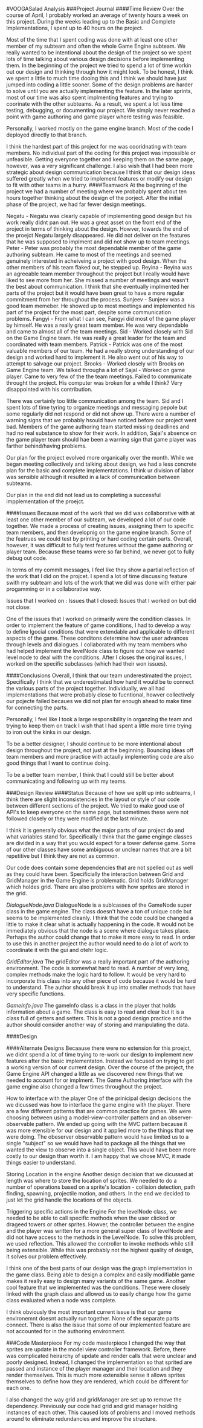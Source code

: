 #VOOGASalad Analysis
###Project Journal
####Time Review
Over the course of April, I probably worked an average of twenty hours a week on this project. During the weeks leading up to the Basic and Complete Implementations, I spent up to 40 hours on the project. 

Most of the time that I spent coding was done with at least one other member of my subteam and often the whole Game Engine subteam. We really wanted to be intentional about the design of the project so we spent lots of time talking about various design decisions before implementing them. In the beginning of the project we tried to spend a lot of time workin out our design and thinking through how it might look. To be honest, I think we spent a little to much time dooing this and I think we should have just jumped into coding a little sooner. Some of the design problems are harder to solve until you are actually implementing the feature. In the later sprints, most of our time was also spent implmenting features and trying to coorinate with the other subteams. As a result, we spent a lot less time testing, debugging, or documenting our project. We simply never reached a point with game authoring and game player where testing was feasible. 

Personally, I worked mostly on the game engine branch. Most of the code I deployed directly to that branch.

I think the hardest part of this project for me was cooridnating with team members. No individual part of the coding for this project was impossible or unfeasible. Getting everyone together and keeping them on the same page, however, was a very significant challenge. I also wish that I had been more strategic about design communication because I think that our design ideas suffered greatly when we tried to implement features or modify our design to fit with other teams in a hurry.
####Teamwork
At the beginning of the project we had a number of meeting where we probably spent about ten hours together thinking about the design of the porject. After the initial phase of the project, we had far fewer design meetings. 

Negatu - Negatu was clearly capable of implementing good design but his work really didnt pan out. He was a great asset on the front end of the project in terms of thinking about the design. Howver, towards the end of the proejct Negatu largely disappeared. He did not deliver on the features that he was supposed to implment and did not show up to team meetings.
Peter - Peter was probably the most dependable member of the game authoring subteam. He came to most of the meetings and seemed genuinely interested in acheiveing a project with good design. When the other members of his team flaked out, he stepped up.
Reyina - Reyina was an agreeable team member throughout the project but I really would have liked to see more from her. She missed a number of meetings and wasn't the best about communication. I think that she eventually implmented her parts of the project but it would have been great to have a more regular commitment from her throughout the process.
Sunjeev - Sunjeev was a good team memeber. He showed up to most meetings and implemented his part of the project for the most part, despite some communication problems. 
Fangyi - From what I can see, Fangyi did most of the game player by himself. He was a really great team member. He was very dependable and came to almost all of the team meetings.
Sid - Worked closely with Sid on the Game Engine team. He was really a great leader for the team and coordinated with team members. 
Patrick - Patrick was one of the most valuable members of our team. He had a really strong understanding of our design and worked hard to implement it. He also went out of his way to attempt to salvage our project. 
Brooks - Worked closely with Brooks on Game Engine team. We talked througha a lot of 
Sajal - Worked on game player. Came to very few of the the team meetings. Failed to communicate throught the project. His computer was broken for a while I think? Very disappointed with his contribution.

There was certainly too little communication among the team. Sid and I spent lots of time tyring to organize meetings and messaging pepole but some regularly did not respond or did not show up. There were a number of warning signs that we probably hsould have noticed before our project went bad. Members of the game authoring team started missing deadlines and had no real substance to show for their work. In addition, Sajal's absence on the game player team should hae been a warning sign that game player was farther behind/having problems. 

Our plan for the project evolved more organically over the month. While we began meeting collectively and talking about design, we had a less concrete plan for the basic and complete implementations. I think ur division of labor was sensible although it resulted in a lack of communication between subteams.

Our plan in the end did not lead us to completing a successful impplementation of the proejct. 

####Issues
Because most of the work that we did was collaborative with at least one other member of our subteam, we developed a lot of our code together. We made a process of creating issues, assigning them to specific team members, and then developnig on the game engine branch. Some of the featrues we could test by printing or hard coding certain parts. Overall, however, it was difficult to fully test features without the game authoring or player team. Because these teams were so far behind, we never got to fully debug out code.

In terms of my commit messages, I feel like they show a partial reflection of the work that I did on the projcet. I spend a lot of time discussing feature swith my subteam and lots of the work that we did was done with either pair progamming or in a collaborative way. 

Issues that I worked on :
Issues that I closed:
Issues that I worked on but did not close:

One of the issues that I worked on primarily were the condition classes. In order to implement the feature of game conditions, I had to develop a way to define lgocial conditions that were extendable and applicable to different aspects of the game. These conditons determine how the user advances through levels and dialogues. I collaborated with my team members who had helped implement the levelNode class to figure out how we wanted level node to deal with the conditions. After I closes the original issues, I worked on the specific subclasses (which had their won issues).


####Conclusions
Overall, I think that our team underestimated the project. Specifically I think that we underestimated how hard it would be to connect the various parts of the project together. Individually, we all had implementations that were probably close to fucntional, howver collectively our pojecte failed becaues we did not plan far enough ahead to make time for connecting the parts.

Personally, I feel like I took a large responsibility in organzing the team and trying to keep them on track I wish that I had spent a little more time trying to iron out the kinks in our design. 

To be a better designer, I should continue to be more intentional about design throughout the project, not just at the beginning. Bouncing ideas off team members and more practice with actaully implementing code are also good things that I want to continue doing.

To be a better team member, I think that I could still be better about communicating and following up with my teams.

###Design Review
####Status
Because of how we split up into subteams, I think there are slight inconsistencies in the layout or style of our code between different sections of the project. We tried to make good use of API's to keep everyone on the same page, but sometimes these were not followed closely or they were modified at the last minute. 

I think it is generally obvious what the major parts of our project do and what variables stand for. Specifically I think that the game enginge classes are divided in a way that you would expect for a tower defense game. Some of our other classes have some ambiguous or unclear names that are a bit repetitive but I think they are not as common. 

Our code does contain some dependencies that are not spelled out as well as they could have been. Specificially the interaction between Grid and GridManager in the Game Engine is problematic. Grid holds GridManager which holdes grid. There are also problems with how sprites are stored in the grid.

*DialogueNode.java*
DialogueNode is a sublcasses of the GameNode super class in the game engine. The class doesn't have a ton of unique code but seems to be implemented cleanly. I think that the code could be changed a little to make it clear what is actually happening in the code. It would not be immediately obvious that the node is a scene where dialogue takes place. Perhaps the author could change that to make it more easy to read. In order to use this in another project the author would need to do a lot of work to coordinate it with the gui and otehr logic. 

*GridEditor.java*
The gridEditor was a really important part of the authoring environment. The code is somewhat hard to read. A number of very long, complex methods make the logic hard to follow. It would be very hard to incorporate this class into any other piece of code because it would be hard to understand. The author should break it up into smaller methods that have very specific functions.

*GameInfo.java*
The gameInfo class is a class in the player that holds information about a game. The class is easy to read and clear but it is a class full of getters and setters. This is not a good design practice and the author should consider another way of storing and manipulating the data. 

####Design

####Alternate Designs
Becaause there were no extension for this proejct, we didnt spend a lot of time trying to re-work our design to implement new features after the basic implementaton. Instead we focused on trying to get a working version of our current design. Over the course of the project, the Game Engine API changed a little as we discovered new things that we needed to account for or implment. The Game Authoring interface with the game engine also changed a few times throughout the project.

How to interface with the player
One of the prinicipal design decisions the we dicussed was how to interface the game engine with the player. There are a few different patterns that are common practice for games. We were choosing between using a model-view-controller pattern and an observer-observable pattern. We ended up going with the MVC pattern because it was more etensible for our design and it applied more to the things that we were doing. The obeserver observable pattern would have limited us to a single "subject" so we would have had to package all the things that we wanted the view to observe into a single object. This would have been more costly to our design than worth it. I am happy that we chose MVC, it made things easier to understand.

Storing Location in the engine
Another design decision that we dicussed at length was where to store the location of sprites. We needed to do a number of operations based on a sprite's location - collision detection, path finding, spawning, projectile motion, and others. In the end we decided to just let the grid handle the locations of the objects. 

Triggering specific actions in the Engine
For the levelNode class, we needed to be able to call specific methods when the user clicked or drageed towers or other sprites. Howver, the controller between the engine and the player was written for a more general super class of levelNode and did not have access to the methods in the LevelNode. To solve this problem, we used reflection. This allowed the controller to invoke methods while still being extensible. While this was probably not the highest quality of design, it solves our problem effectively. 

I think one of the best parts of our design was the graph implementation in the game class. Being able to design a complex and easily modifiable game makes it really easy to design many variants of the same game. Another cool feature that we implemented was the conditions. These were closely linked with the graph class and allowed us to easily change how the game class evaluated when a node was complete.

I think obviously the most important current issue is that our game environemnt doesnt actually run together. None of the separate parts connect. There is also the issue that some of our implemented feature are not accounted for in the authoring environment.



###Code Masterpiece
For my code masterpiece I changed the way that sprites are update in the model view controller framework. Before, there was complicated heirarchy of update and render calls that were unclear and poorly designed. Instead, I changed the implementation so that sprited are passed and instance of the player manager and their location and they render themselves. This is much more extensible sense it allows sprites themselves to define how they are rendered, which could be different for each one. 

I also changed the way grid and gridManager are set up to remove the dependency. Previously our code had grid and grid manager holding instances of each other. This caused lots of problems and I moved methods around to eliminate redundancies and improve the structure.